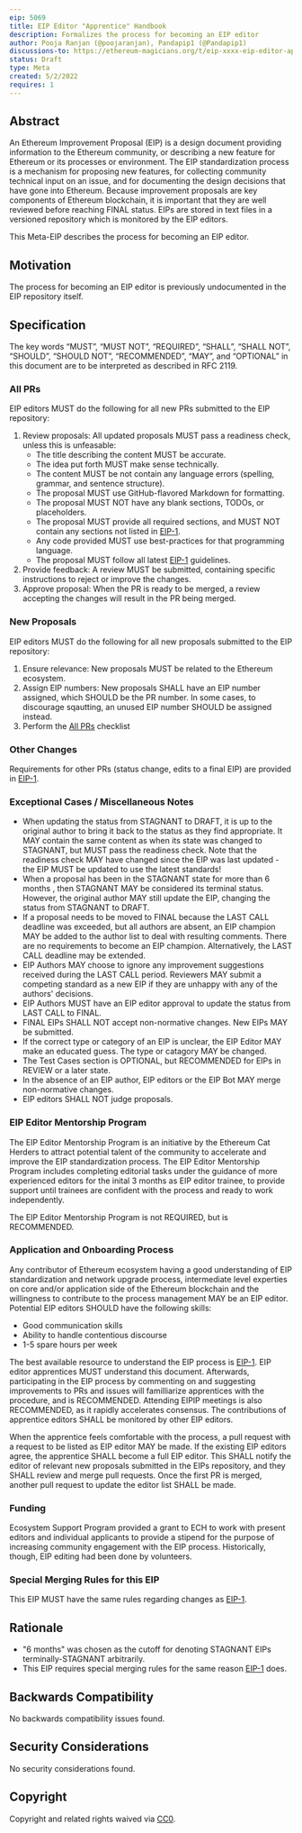 ```yaml
---
eip: 5069
title: EIP Editor "Apprentice" Handbook
description: Formalizes the process for becoming an EIP editor
author: Pooja Ranjan (@poojaranjan), Pandapip1 (@Pandapip1)
discussions-to: https://ethereum-magicians.org/t/eip-xxxx-eip-editor-apprentice-handbook/9137
status: Draft
type: Meta
created: 5/2/2022
requires: 1
---
```


<!-- I have put myself as an author tentatively. If @poojaranjan would prefer not to have me as one, I will remove myself from the list. -->

## Abstract
An Ethereum Improvement Proposal (EIP) is a design document providing information to the Ethereum community, or describing a new feature for Ethereum or its processes or environment. The EIP standardization process is a mechanism for proposing new features, for collecting community technical input on an issue, and for documenting the design decisions that have gone into Ethereum. Because improvement proposals are key components of Ethereum blockchain, it is important that they are well reviewed before reaching FINAL status. EIPs are stored in text files in a versioned repository which is monitored by the EIP editors.

This Meta-EIP describes the process for becoming an EIP editor.

## Motivation
The process for becoming an EIP editor is previously undocumented in the EIP repository itself.

## Specification
The key words “MUST”, “MUST NOT”, “REQUIRED”, “SHALL”, “SHALL NOT”, “SHOULD”, “SHOULD NOT”, “RECOMMENDED”, “MAY”, and “OPTIONAL” in this document are to be interpreted as described in RFC 2119.

### All PRs
EIP editors MUST do the following for all new PRs submitted to the EIP repository:
1. Review proposals: All updated proposals MUST pass a readiness check, unless this is unfeasable:
    * The title describing the content MUST be accurate.
    * The idea put forth MUST make sense technically.
    * The content MUST be not contain any language errors (spelling, grammar, and sentence structure).
    * The proposal MUST use GitHub-flavored Markdown for formatting.
    * The proposal MUST NOT have any blank sections, TODOs, or placeholders.
    * The proposal MUST provide all required sections, and MUST NOT contain any sections not listed in [EIP-1](./eip-1.md).
    * Any code provided MUST use best-practices for that programming language.
    * The proposal MUST follow all latest [EIP-1](./eip-1.md) guidelines.
1. Provide feedback: A review MUST be submitted, containing specific instructions to reject or improve the changes.
1. Approve proposal: When the PR is ready to be merged, a review accepting the changes will result in the PR being merged.

### New Proposals
EIP editors MUST do the following for all new proposals submitted to the EIP repository:
1. Ensure relevance: New proposals MUST be related to the Ethereum ecosystem.
1. Assign EIP numbers: New proposals SHALL have an EIP number assigned, which SHOULD be the PR number. In some cases, to discourage sqautting, an unused EIP number SHOULD be assigned instead.
1. Perform the [All PRs](#all-prs) checklist

### Other Changes
Requirements for other PRs (status change, edits to a final EIP) are provided in [EIP-1](./eip-1.md).

### Exceptional Cases / Miscellaneous Notes
- When updating the status from STAGNANT to DRAFT, it is up to the original author to bring it back to the status as they find appropriate. It MAY contain the same content as when its state was changed to STAGNANT, but MUST pass the readiness check. Note that the readiness check MAY have changed since the EIP was last updated - the EIP MUST be updated to use the latest standards!
- When a proposal has been in the STAGNANT state for more than 6 months <!-- NOTE: 6 months was arbitrarily chosen. This needs discussion. -->, then STAGNANT MAY be considered its terminal status. However, the original author MAY still update the EIP, changing the status from STAGNANT to DRAFT.
- If a proposal needs to be moved to FINAL because the LAST CALL deadline was exceeded, but all authors are absent, an EIP champion MAY be added to the author list to deal with resulting comments. There are no requirements to become an EIP champion. Alternatively, the LAST CALL deadline may be extended.
- EIP Authors MAY choose to ignore any improvement suggestions received during the LAST CALL period. Reviewers MAY submit a competing standard as a new EIP if they are unhappy with any of the authors' decisions.
- EIP Authors MUST have an EIP editor approval to update the status from LAST CALL to FINAL.
- FINAL EIPs SHALL NOT accept non-normative changes. New EIPs MAY be submitted.
- If the correct type or category of an EIP is unclear, the EIP Editor MAY make an educated guess. The type or catagory MAY be changed.
- The Test Cases section is OPTIONAL, but RECOMMENDED for EIPs in REVIEW or a later state.
- In the absence of an EIP author, EIP editors or the EIP Bot MAY merge non-normative changes.
- EIP editors SHALL NOT judge proposals.

### EIP Editor Mentorship Program
The EIP Editor Mentorship Program is an initiative by the Ethereum Cat Herders to attract potential talent of the community to accelerate and improve the EIP standardization process. The EIP Editor Mentorship Program includes completing editorial tasks under the guidance of more experienced editors for the inital 3 months as EIP editor trainee, to provide support until trainees are confident with the process and ready to work independently.

The EIP Editor Mentorship Program is not REQUIRED, but is RECOMMENDED.

### Application and Onboarding Process
Any contributor of Ethereum ecosystem having a good understanding of EIP standardization and network upgrade process, intermediate level experties on core and/or application side of the Ethereum blockchain and the willingness to contribute to the process management MAY be an EIP editor. Potential EIP editors SHOULD have the following skills:
- Good communication skills
- Ability to handle contentious discourse
- 1-5 spare hours per week

The best available resource to understand the EIP process is [EIP-1](./eip-1.md). EIP editor apprentices MUST understand this document. Afterwards, participating in the EIP process by commenting on and suggesting improvements to PRs and issues will familliarize apprentices with the procedure, and is RECOMMENDED. Attending EIPIP meetings <!-- is it okay to provide external links for this? --> is also RECOMMENDED, as it rapidly accelerates consensus. The contributions of apprentice editors SHALL be monitored by other EIP editors.

<!-- I'm going to hold off on including this if/until ECH and ETH merge: https://github.com/ethereum-cat-herders/EIPIP/issues/132 -->
<!-- Following the monthly EIPs Insight page to keep track of upcoming Ethereum Improvement Proposals. Among other resources, ECH produces PEEPanEIP video series for a quick overview of these proposals. -->

When the apprentice feels comfortable with the process, a pull request with a request to be listed as EIP editor MAY be made. <!-- Add Sam's PR as an external link as an example? --> If the existing EIP editors agree, the apprentice SHALL become a full EIP editor. This SHALL notify the editor of relevant new proposals submitted in the EIPs repository, and they SHALL review and merge pull requests. Once the first PR is merged, another pull request to update the editor list SHALL be made.

### Funding
Ecosystem Support Program provided a grant to ECH to work with present editors and individual applicants to provide a stipend for the purpose of increasing community engagement with the EIP process. Historically, though, EIP editing had been done by volunteers.

### Special Merging Rules for this EIP
This EIP MUST have the same rules regarding changes as [EIP-1](./eip-1.md).

## Rationale
- "6 months" was chosen as the cutoff for denoting STAGNANT EIPs terminally-STAGNANT arbitrarily.
- This EIP requires special merging rules for the same reason [EIP-1](./eip-1.md) does.

## Backwards Compatibility
No backwards compatibility issues found.

## Security Considerations
No security considerations found.

## Copyright
Copyright and related rights waived via [CC0](https://creativecommons.org/publicdomain/zero/1.0/).
